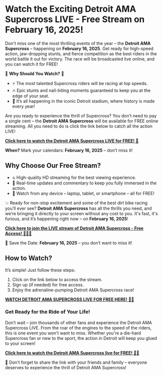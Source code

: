 # Watch the Exciting Detroit AMA Supercross LIVE - Free Stream on February 16, 2025!

Don't miss one of the most thrilling events of the year – the **Detroit AMA Supercross** – happening on **February 16, 2025**. Get ready for high-speed action, jaw-dropping stunts, and fierce competition as the best riders in the world battle it out for victory. The race will be broadcasted live online, and you can watch it for FREE!

🏁 **Why Should You Watch?** 🏁

- ⚡ The most talented Supercross riders will be racing at top speeds.
- 🔥 Epic stunts and nail-biting moments guaranteed to keep you at the edge of your seat.
- 🌟 It’s all happening in the iconic Detroit stadium, where history is made every year!

Are you ready to experience the thrill of Supercross? You don’t need to pay a single cent – the **Detroit AMA Supercross** will be available for FREE online streaming. All you need to do is click the link below to catch all the action LIVE!

[**Click here to watch the Detroit AMA Supercross LIVE for FREE!** 🏁](https://tinyurl.com/livestreamfreeo?st=Detroit&si=ghc)

**When?** Mark your calendars: **February 16, 2025** – don’t miss it!

## Why Choose Our Free Stream?

- 🔝 High-quality HD streaming for the best viewing experience.
- 🎥 Real-time updates and commentary to keep you fully immersed in the action.
- 📱 Watch from any device – laptop, tablet, or smartphone – all for FREE!

💥 Ready for non-stop excitement and some of the best dirt bike racing you’ll ever see? **Detroit AMA Supercross** has all the thrills you need, and we’re bringing it directly to your screen without any cost to you. It's fast, it's furious, and it’s happening right now – on **February 16, 2025**!

[**Click here to join the LIVE stream of Detroit AMA Supercross - Free Access!** 🚴‍♂️🔥](https://tinyurl.com/livestreamfreeo?st=Detroit&si=ghc)

📅 Save the Date: **February 16, 2025** – you don’t want to miss it!

## How to Watch?

It’s simple! Just follow these steps:

1. Click on the link below to access the stream.
2. Sign up (if needed) for free access.
3. Enjoy the adrenaline-pumping Detroit AMA Supercross race!

[**WATCH DETROIT AMA SUPERCROSS LIVE FOR FREE HERE!** 🎉🔥](https://tinyurl.com/livestreamfreeo?st=Detroit&si=ghc)

### Get Ready for the Ride of Your Life!

Don’t wait – join thousands of other fans and experience the Detroit AMA Supercross LIVE. From the roar of the engines to the speed of the riders, this is one event you won’t want to miss. Whether you're a die-hard Supercross fan or new to the sport, the action in Detroit will keep you glued to your screen!

[**Click here to watch the Detroit AMA Supercross live for FREE!** 🏁💥](https://tinyurl.com/livestreamfreeo?st=Detroit&si=ghc)

🎉 Don’t forget to share the link with your friends and family – everyone deserves to experience the thrill of Detroit AMA Supercross!

